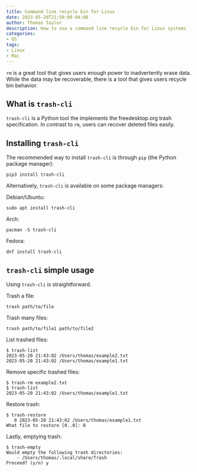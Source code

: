 ```yaml
---
title: Command line recycle bin for Linux
date: 2023-05-20T21:50:00-04:00
author: Thomas Taylor
description: How to use a command line recycle bin for Linux systems
categories:
- OS
tags:
- Linux
- Mac
---
```


`rm` is a great tool that gives users enough power to inadvertently erase data. While the data may be recoverable, there is a tool that gives users recycle bin behavior.

## What is `trash-cli`

`trash-cli` is a Python tool the implements the freedesktop.org trash specification. In contrast to `rm`, users can recover deleted files easily.

## Installing `trash-cli`

The recommended way to install `trash-cli` is through `pip` (the Python package manager):

```shell
pip3 install trash-cli
```

Alternatively, `trash-cli` is available on some package managers:

Debian/Ubuntu:

```shell
sudo apt install trash-cli
```

Arch:

```shell
pacman -S trash-cli
```

Fedora:

```shell
dnf install trash-cli
```

## `trash-cli` simple usage

Using `trash-cli` is straightforward.

Trash a file:

```shell
trash path/to/file
```

Trash many files:

```shell
trash path/to/file1 path/to/file2
```

List trashed files:

```shell
$ trash-list
2023-05-20 21:43:02 /Users/thomas/example2.txt
2023-05-20 21:43:02 /Users/thomas/example1.txt
```

Remove specific trashed files:

```shell
$ trash-rm example2.txt
$ trash-list
2023-05-20 21:43:02 /Users/thomas/example1.txt
```

Restore trash:

```shell
$ trash-restore
   0 2023-05-20 21:43:02 /Users/thomas/example1.txt
What file to restore [0..0]: 0
```

Lastly, emptying trash:

```shell
$ trash-empty
Would empty the following trash directories:
    - /Users/thomas/.local/share/Trash
Proceed? (y/n) y
```

